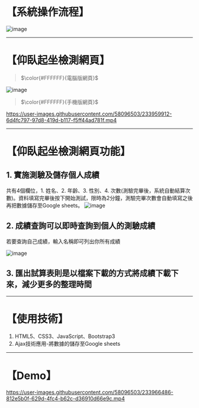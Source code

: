 
# 【系統操作流程】

![image](https://user-images.githubusercontent.com/58096503/233955348-d04a580b-66ee-403a-92da-42ea6c138657.png)

---

# 【仰臥起坐檢測網頁】

> $\color{#FFFFFF}{電腦版網頁}$

![image](https://user-images.githubusercontent.com/58096503/233956753-a20edff7-e66f-4e36-aab8-f22385e1a7f5.png)

> $\color{#FFFFFF}{手機版網頁}$



https://user-images.githubusercontent.com/58096503/233959912-6d4fc797-97d8-419d-b117-f5ff44ad781f.mp4

---
# 【仰臥起坐檢測網頁功能】

## 1. 實施測驗及儲存個人成績
 共有4個欄位，1. 姓名、2. 年齡、3. 性別、4. 次數(測驗完畢後，系統自動結算次數)。資料填寫完畢後按下開始測試，限時為2分鐘，測驗完畢次數會自動填寫之後再把數據儲存至Google sheets。
![image](https://user-images.githubusercontent.com/58096503/233962244-cf155474-a293-4e55-b829-206ffe603666.png)

## 2. 成績查詢可以即時查詢到個人的測驗成績

若要查詢自己成績，輸入名稱即可列出你所有成績

![image](https://user-images.githubusercontent.com/58096503/233964135-b5ac047b-de72-43b9-98ed-acd5fe2c6ef6.png)


## 3. 匯出試算表則是以檔案下載的方式將成績下載下來，減少更多的整理時間

---
# 【使用技術】

1. HTML5、CSS3、JavaScript、Bootstrap3
2. Ajax技術應用-將數據的儲存至Google sheets


---
# 【Demo】


https://user-images.githubusercontent.com/58096503/233966486-812e5b0f-629d-4fc4-b62c-d36910d66e9c.mp4



